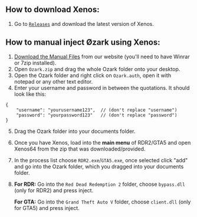 ## How to download Xenos:
1. Go to [`Releases`](https://github.com/DarthTon/Xenos/releases) and download the latest version of Xenos.

## How to manual inject Øzark using Xenos:
1. [Download the Manual Files](https://ozark.gg/download.php) from our website (you'll need to have Winrar or 7zip installed).
2. Open `Ozark.zip` and drag the whole Ozark folder onto your desktop. 
3. Open the Ozark folder and right click on `Ozark.auth`, open it with notepad or any other text editor. 
4. Enter your username and password in between the quotations. It should look like this:
```
{
    "username": "yourusername123",  // (don't replace "username")
    "password": "yourpassword123"   // (don't replace "password")
}
```
5. Drag the Ozark folder into your documents folder.
6. Once you have Xenos, load into the **main menu** of RDR2/GTA5 and open Xenos64 from the zip that was downloaded/provided.
7. In the process list choose `RDR2.exe`/`GTA5.exe`, once selected click "add" and go into the Ozark folder, which you dragged into your documents folder.
8. **For RDR:** Go into the `Red Dead Redemption 2` folder, choose `bypass.dll` (only for RDR2) and press inject.

   **For GTA:** Go into the `Grand Theft Auto V` folder, choose `client.dll` (only for GTA5) and press inject.